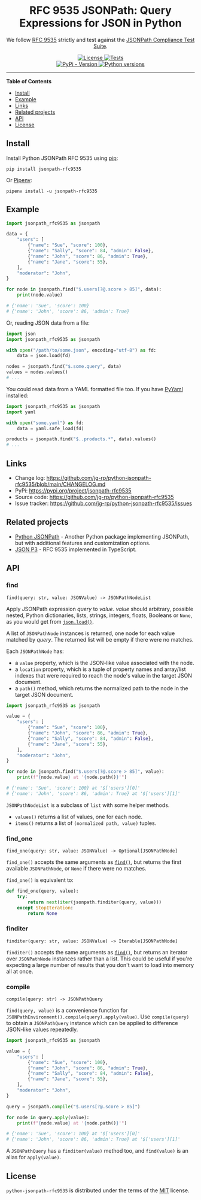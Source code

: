 <h1 align="center">RFC 9535 JSONPath: Query Expressions for JSON in Python</h1>

<p align="center">
We follow <a href="https://datatracker.ietf.org/doc/html/rfc9535">RFC 9535</a> strictly and test against the <a href="https://github.com/jsonpath-standard/jsonpath-compliance-test-suite">JSONPath Compliance Test Suite</a>.
</p>

<p align="center">
  <a href="https://github.com/jg-rp/python-jsonpath-rfc9535/blob/main/LICENSE.txt">
    <img src="https://img.shields.io/pypi/l/jsonpath-rfc9535.svg?style=flat-square" alt="License">
  </a>
  <a href="https://github.com/jg-rp/python-jsonpath-rfc9535/actions">
    <img src="https://img.shields.io/github/actions/workflow/status/jg-rp/python-jsonpath-rfc9535/tests.yaml?branch=main&label=tests&style=flat-square" alt="Tests">
  </a>
  <br>
  <a href="https://pypi.org/project/jsonpath-rfc9535">
    <img src="https://img.shields.io/pypi/v/jsonpath-rfc9535.svg?style=flat-square" alt="PyPi - Version">
  </a>
  <a href="https://pypi.org/project/jsonpath-rfc9535">
    <img src="https://img.shields.io/pypi/pyversions/jsonpath-rfc9535.svg?style=flat-square" alt="Python versions">
  </a>
</p>

---

**Table of Contents**

- [Install](#install)
- [Example](#example)
- [Links](#links)
- [Related projects](#related-projects)
- [API](#api)
- [License](#license)

## Install

Install Python JSONPath RFC 9535 using [pip](https://pip.pypa.io/en/stable/getting-started/):

```
pip install jsonpath-rfc9535
```

Or [Pipenv](https://pipenv.pypa.io/en/latest/):

```
pipenv install -u jsonpath-rfc9535
```

## Example

```python
import jsonpath_rfc9535 as jsonpath

data = {
    "users": [
        {"name": "Sue", "score": 100},
        {"name": "Sally", "score": 84, "admin": False},
        {"name": "John", "score": 86, "admin": True},
        {"name": "Jane", "score": 55},
    ],
    "moderator": "John",
}

for node in jsonpath.find("$.users[?@.score > 85]", data):
    print(node.value)

# {'name': 'Sue', 'score': 100}
# {'name': 'John', 'score': 86, 'admin': True}
```

Or, reading JSON data from a file:

```python
import json
import jsonpath_rfc9535 as jsonpath

with open("/path/to/some.json", encoding="utf-8") as fd:
    data = json.load(fd)

nodes = jsonpath.find("$.some.query", data)
values = nodes.values()
# ...
```

You could read data from a YAML formatted file too. If you have [PyYaml](https://pyyaml.org/wiki/PyYAML) installed:

```python
import jsonpath_rfc9535 as jsonpath
import yaml

with open("some.yaml") as fd:
    data = yaml.safe_load(fd)

products = jsonpath.find("$..products.*", data).values()
# ...
```

## Links

- Change log: https://github.com/jg-rp/python-jsonpath-rfc9535/blob/main/CHANGELOG.md
- PyPi: https://pypi.org/project/jsonpath-rfc9535
- Source code: https://github.com/jg-rp/python-jsonpath-rfc9535
- Issue tracker: https://github.com/jg-rp/python-jsonpath-rfc9535/issues

## Related projects

- [Python JSONPath](https://github.com/jg-rp/python-jsonpath) - Another Python package implementing JSONPath, but with additional features and customization options.
- [JSON P3](https://github.com/jg-rp/json-p3) - RFC 9535 implemented in TypeScript.

## API

### find

`find(query: str, value: JSONValue) -> JSONPathNodeList`

Apply JSONPath expression _query_ to _value_. _value_ should arbitrary, possible nested, Python dictionaries, lists, strings, integers, floats, Booleans or `None`, as you would get from [`json.load()`](https://docs.python.org/3/library/json.html#json.load).

A list of `JSONPathNode` instances is returned, one node for each value matched by _query_. The returned list will be empty if there were no matches.

Each `JSONPathNode` has:

- a `value` property, which is the JSON-like value associated with the node.
- a `location` property, which is a tuple of property names and array/list indexes that were required to reach the node's value in the target JSON document.
- a `path()` method, which returns the normalized path to the node in the target JSON document.

```python
import jsonpath_rfc9535 as jsonpath

value = {
    "users": [
        {"name": "Sue", "score": 100},
        {"name": "John", "score": 86, "admin": True},
        {"name": "Sally", "score": 84, "admin": False},
        {"name": "Jane", "score": 55},
    ],
    "moderator": "John",
}

for node in jsonpath.find("$.users[?@.score > 85]", value):
    print(f"{node.value} at '{node.path()}'")

# {'name': 'Sue', 'score': 100} at '$['users'][0]'
# {'name': 'John', 'score': 86, 'admin': True} at '$['users'][1]'
```

`JSONPathNodeList` is a subclass of `list` with some helper methods.

- `values()` returns a list of values, one for each node.
- `items()` returns a list of `(normalized path, value)` tuples.

### find_one

`find_one(query: str, value: JSONValue) -> Optional[JSONPathNode]`

`find_one()` accepts the same arguments as [`find()`](#findquery-value), but returns the first available `JSONPathNode`, or `None` if there were no matches.

`find_one()` is equivalent to:

```python
def find_one(query, value):
    try:
        return next(iter(jsonpath.finditer(query, value)))
    except StopIteration:
        return None
```

### finditer

`finditer(query: str, value: JSONValue) -> Iterable[JSONPathNode]`

`finditer()` accepts the same arguments as [`find()`](#findquery-value), but returns an iterator over `JSONPathNode` instances rather than a list. This could be useful if you're expecting a large number of results that you don't want to load into memory all at once.

### compile

`compile(query: str) -> JSONPathQuery`

`find(query, value)` is a convenience function for `JSONPathEnvironment().compile(query).apply(value)`. Use `compile(query)` to obtain a `JSONPathQuery` instance which can be applied to difference JSON-like values repeatedly.

```python
import jsonpath_rfc9535 as jsonpath

value = {
    "users": [
        {"name": "Sue", "score": 100},
        {"name": "John", "score": 86, "admin": True},
        {"name": "Sally", "score": 84, "admin": False},
        {"name": "Jane", "score": 55},
    ],
    "moderator": "John",
}

query = jsonpath.compile("$.users[?@.score > 85]")

for node in query.apply(value):
    print(f"{node.value} at '{node.path()}'")

# {'name': 'Sue', 'score': 100} at '$['users'][0]'
# {'name': 'John', 'score': 86, 'admin': True} at '$['users'][1]'
```

A `JSONPathQuery` has a `finditer(value)` method too, and `find(value)` is an alias for `apply(value)`.

## License

`python-jsonpath-rfc9535` is distributed under the terms of the [MIT](https://spdx.org/licenses/MIT.html) license.

